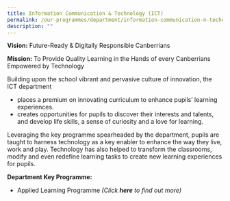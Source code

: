 ```yaml
---
title: Information Communication & Technology (ICT)
permalink: /our-programmes/department/information-communication-n-technology/
description: ""
---
```


**Vision:**
Future-Ready & Digitally Responsible Canberrians

**Mission:**
To Provide Quality Learning in the Hands of every Canberrians Empowered by Technology

Building upon the school vibrant and pervasive culture of innovation, the ICT department
* places a premium on innovating curriculum to enhance pupils’ learning experiences.
* creates opportunities for pupils to discover their interests and talents, and develop life skills, a sense of curiosity and a love for learning.

Leveraging the key programme spearheaded by the department, pupils are taught to harness technology as a key enabler to enhance the way they live, work and play. Technology has also helped to transform the classrooms, modify and even redefine learning tasks to create new learning experiences for pupils.

**Department Key Programme:**
* Applied Learning Programme *(Click **here** to find out more)*